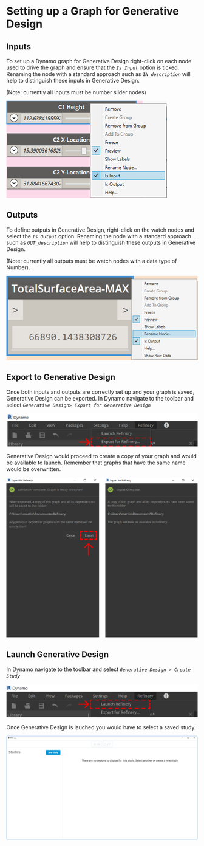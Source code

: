 # Setting up a Graph for Generative Design

## Inputs

To set up a Dynamo graph for Generative Design right-click on each node used to drive the graph and ensure that the _`Is Input`_ option is ticked. Renaming the node with a standard approach such as _`IN_description`_ will help to distinguish these inputs in Generative Design.

\(Note: currently all inputs must be number slider nodes\)

![](../.gitbook/assets/setting1.png)

## Outputs

To define outputs in Generative Design, right-click on the watch nodes and select the _`Is Output`_ option. Renaming the node with a standard approach such as _`OUT_description`_ will help to distinguish these outputs in Generative Design.

\(Note: currently all outputs must be watch nodes with a data type of Number\).

![](../.gitbook/assets/setting2.png)

## Export to Generative Design

Once both inputs and outputs are correctly set up and your graph is saved, Generative Design can be exported. In Dynamo navigate to the toolbar and select _`Generative Design> Export for Generative Design`_

![](../.gitbook/assets/setting21.png)

Generative Design would proceed to create a copy of your graph and would be available to launch. Remember that graphs that have the same name would be overwritten.

![](../.gitbook/assets/setting22.png)

## Launch Generative Design

In Dynamo navigate to the toolbar and select _`Generative Design > Create Study`_

![](../.gitbook/assets/setting23.png)

Once Generative Design is lauched you would have to select a saved study.

![](../.gitbook/assets/setting3.png)

